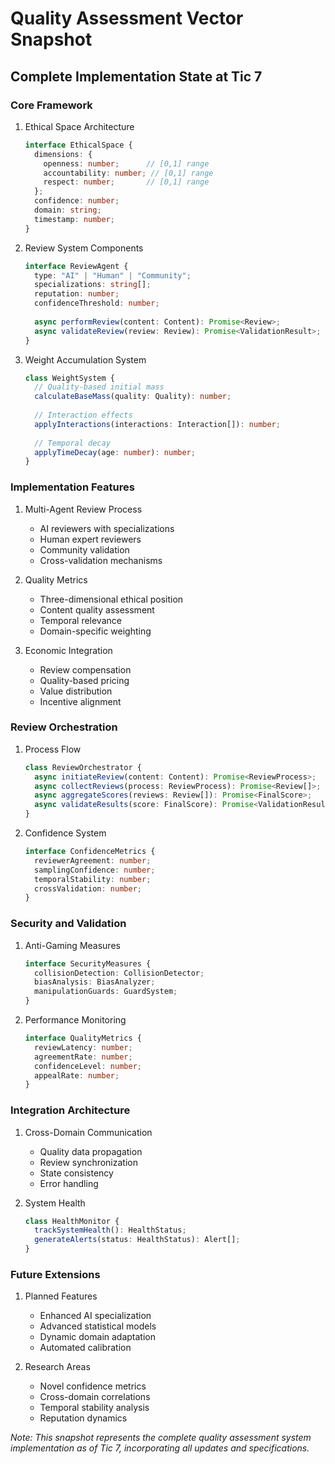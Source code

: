 # Quality Assessment Vector Snapshot
## Complete Implementation State at Tic 7

### Core Framework

1. Ethical Space Architecture
   ```typescript
   interface EthicalSpace {
     dimensions: {
       openness: number;      // [0,1] range
       accountability: number; // [0,1] range
       respect: number;       // [0,1] range
     };
     confidence: number;
     domain: string;
     timestamp: number;
   }
   ```

2. Review System Components
   ```typescript
   interface ReviewAgent {
     type: "AI" | "Human" | "Community";
     specializations: string[];
     reputation: number;
     confidenceThreshold: number;
     
     async performReview(content: Content): Promise<Review>;
     async validateReview(review: Review): Promise<ValidationResult>;
   }
   ```

3. Weight Accumulation System
   ```typescript
   class WeightSystem {
     // Quality-based initial mass
     calculateBaseMass(quality: Quality): number;
     
     // Interaction effects
     applyInteractions(interactions: Interaction[]): number;
     
     // Temporal decay
     applyTimeDecay(age: number): number;
   }
   ```

### Implementation Features

1. Multi-Agent Review Process
   - AI reviewers with specializations
   - Human expert reviewers
   - Community validation
   - Cross-validation mechanisms

2. Quality Metrics
   - Three-dimensional ethical position
   - Content quality assessment
   - Temporal relevance
   - Domain-specific weighting

3. Economic Integration
   - Review compensation
   - Quality-based pricing
   - Value distribution
   - Incentive alignment

### Review Orchestration

1. Process Flow
   ```typescript
   class ReviewOrchestrator {
     async initiateReview(content: Content): Promise<ReviewProcess>;
     async collectReviews(process: ReviewProcess): Promise<Review[]>;
     async aggregateScores(reviews: Review[]): Promise<FinalScore>;
     async validateResults(score: FinalScore): Promise<ValidationResult>;
   }
   ```

2. Confidence System
   ```typescript
   interface ConfidenceMetrics {
     reviewerAgreement: number;
     samplingConfidence: number;
     temporalStability: number;
     crossValidation: number;
   }
   ```

### Security and Validation

1. Anti-Gaming Measures
   ```typescript
   interface SecurityMeasures {
     collisionDetection: CollisionDetector;
     biasAnalysis: BiasAnalyzer;
     manipulationGuards: GuardSystem;
   }
   ```

2. Performance Monitoring
   ```typescript
   interface QualityMetrics {
     reviewLatency: number;
     agreementRate: number;
     confidenceLevel: number;
     appealRate: number;
   }
   ```

### Integration Architecture

1. Cross-Domain Communication
   - Quality data propagation
   - Review synchronization
   - State consistency
   - Error handling

2. System Health
   ```typescript
   class HealthMonitor {
     trackSystemHealth(): HealthStatus;
     generateAlerts(status: HealthStatus): Alert[];
   }
   ```

### Future Extensions

1. Planned Features
   - Enhanced AI specialization
   - Advanced statistical models
   - Dynamic domain adaptation
   - Automated calibration

2. Research Areas
   - Novel confidence metrics
   - Cross-domain correlations
   - Temporal stability analysis
   - Reputation dynamics

*Note: This snapshot represents the complete quality assessment system implementation as of Tic 7, incorporating all updates and specifications.*